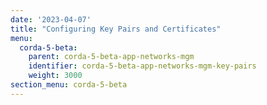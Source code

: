 ```yaml
---
date: '2023-04-07'
title: "Configuring Key Pairs and Certificates"
menu:
  corda-5-beta:
    parent: corda-5-beta-app-networks-mgm
    identifier: corda-5-beta-app-networks-mgm-key-pairs
    weight: 3000
section_menu: corda-5-beta
---
```

